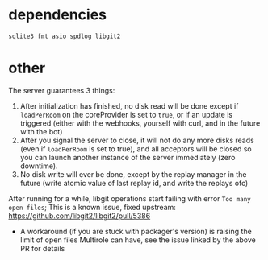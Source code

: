 # dependencies
`sqlite3 fmt asio spdlog libgit2`

# other
The server guarantees 3 things:
  1. After initialization has finished, no disk read will be done except if `loadPerRoom` on the coreProvider is set to `true`, or if an update is triggered (either with the webhooks, yourself with curl, and in the future with the bot)
  2. After you signal the server to close, it will not do any more disks reads (even if `loadPerRoom` is set to true), and all acceptors will be closed so you can launch another instance of the server immediately (zero downtime).
  3. No disk write will ever be done, except by the replay manager in the future (write atomic value of last replay id, and write the replays ofc)

After running for a while, libgit operations start failing with error `Too many open files`; This is a known issue, fixed upstream: https://github.com/libgit2/libgit2/pull/5386
  * A workaround (if you are stuck with packager's version) is raising the limit of open files Multirole can have, see the issue linked by the above PR for details
